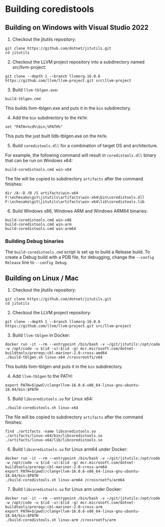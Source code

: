 # Building coredistools

## Building on Windows with Visual Studio 2022

1. Checkout the jitutils repository:
```
git clone https://github.com/dotnet/jitutils.git
cd jitutils
```

2. Checkout the LLVM project repository into a subdirectory named src/llvm-project:
```
git clone --depth 1 --branch llvmorg-16.0.6 https://github.com/llvm/llvm-project.git src\llvm-project
```

3. Build `llvm-tblgen.exe`:
```
build-tblgen.cmd
```

This builds llvm-tblgen.exe and puts it in the `bin` subdirectory.

4. Add the `bin` subdirectory to the `PATH`:
```
set "PATH=%cd%\bin;%PATH%"
```

This puts the just built lldb-tblgen.exe on the `PATH`.

5. Build `coredistools.dll` for a combination of target OS and architecture.

For example, the following command will result in `coredistools.dll` binary that can be run on Windows x64:
```
build-coredistools.cmd win-x64
```

The file will be copied to subdirectory `artifacts` after the command finishes:
```
dir /A:-D /B /S artifacts\win-x64
F:\echesako\git\jitutils\artifacts\win-x64\bin\coredistools.dll
F:\echesako\git\jitutils\artifacts\win-x64\lib\coredistools.lib
```

6. Build Windows x86, Windows ARM and Windows ARM64 binaries:
```
build-coredistools.cmd win-x86
build-coredistools.cmd win-arm
build-coredistools.cmd win-arm64
```

### Building Debug binaries

The `build-coredistools.cmd` script is set up to build a Release build. To create a Debug build with a PDB file,
for debugging, change the `--config Release` line to `--config Debug`.

## Building on Linux / Mac

1. Checkout the jitutils repository:
```
git clone https://github.com/dotnet/jitutils.git
cd jitutils
```

2. Checkout the LLVM project repository:
```
git clone --depth 1 --branch llvmorg-16.0.6 https://github.com/llvm/llvm-project.git src/llvm-project
```

3. Build `llvm-tblgen` in Docker:
```
docker run -it --rm --entrypoint /bin/bash -v ~/git/jitutils:/opt/code -w /opt/code -u $(id -u):$(id -g) mcr.microsoft.com/dotnet-buildtools/prereqs:cbl-mariner-2.0-cross-amd64
./build-tblgen.sh linux-x64 /crossrootfs/x64
```

This builds llvm-tblgen and puts it in the `bin` subdirectory.

4. Add `llvm-tblgen` to the PATH:
```
export PATH=$(pwd)/clang+llvm-16.0.6-x86_64-linux-gnu-ubuntu-18.04/bin:$PATH
```

5. Build `libcoredistools.so` for Linux x64:
```
./build-coredistools.sh linux-x64
```

The file will be copied to subdirectory `artifacts` after the command finishes:
```
find ./artifacts -name libcoredistools.so
./artifacts/linux-x64/bin/libcoredistools.so
./artifacts/linux-x64/lib/libcoredistools.so
```

6. Build `libcoredistools.so` for Linux arm64 under Docker:

```
docker run -it --rm --entrypoint /bin/bash -v ~/git/jitutils:/opt/code -w /opt/code -u $(id -u):$(id -g) mcr.microsoft.com/dotnet-buildtools/prereqs:cbl-mariner-2.0-cross-arm64
export PATH=$(pwd)/clang+llvm-16.0.6-x86_64-linux-gnu-ubuntu-18.04/bin:$PATH
./build-coredistools.sh linux-arm64 /crossrootfs/arm64
```

7. Build `libcoredistools.so` for Linux arm under Docker:
```
docker run -it --rm --entrypoint /bin/bash -v ~/git/jitutils:/opt/code -w /opt/code -u $(id -u):$(id -g) mcr.microsoft.com/dotnet-buildtools/prereqs:cbl-mariner-2.0-cross-arm
export PATH=$(pwd)/clang+llvm-16.0.6-x86_64-linux-gnu-ubuntu-18.04/bin:$PATH
./build-coredistools.sh linux-arm /crossrootfs/arm
```
